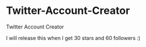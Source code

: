 # Twitter-Account-Creator
Twitter Account Creator

I will release this when I get 30 stars and 60 followers :)
